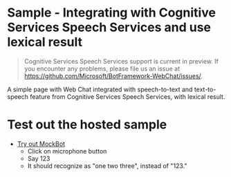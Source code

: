 # Sample - Integrating with Cognitive Services Speech Services and use lexical result

> Cognitive Services Speech Services support is current in preview. If you encounter any problems, please file us an issue at https://github.com/Microsoft/BotFramework-WebChat/issues/.

A simple page with Web Chat integrated with speech-to-text and text-to-speech feature from Cognitive Services Speech Services, with lexical result.

# Test out the hosted sample

- [Try out MockBot](https://microsoft.github.io/BotFramework-WebChat/6.e.cognitive-services-speech-services-with-lexical-result)
   - Click on microphone button
   - Say 123
   - It should recognize as "one two three", instead of "123."
